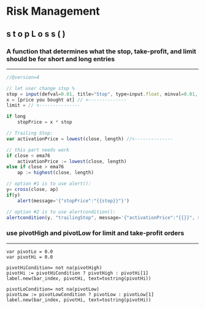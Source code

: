 # Risk Management
## s t o p L o s s ( )
### A function that determines what the stop, take-profit, and limit should be for short and long entries
---
```javascript
//@version=4

// let user change stop % 
stop = input(defval=0.01, title="Stop", type=input.float, minval=0.01, maxval=100, step=0.01)
x = [price you bought at] // <--------------
limit = // <---------------

if long
    stopPrice = x * stop

// Trailing Stop:
var activationPrice = lowest(close, length) //<--------------

// this part needs work
if close < ema76
    activationPrice := lowest(close, length)
else if close > ema76
    ap := highest(close, length)

// option #1 is to use alert():
y= cross(close, ap)
if(y)
    alert(message='{"stopPrice":"{{stop}}"}')

// option #2 is to use alertcondition():
alertcondition(y, "trailingStop", message='{"activationPrice":"{{}}", stopPrice":"{{plot("activationPrice")}}"}')
```
### use pivotHigh and pivotLow for limit and take-profit orders
---
```
var pivotLo = 0.0
var pivotHi = 0.0

pivotHiCondition= not na(pivotHigh)
pivotHi := pivotHiCondition ? pivotHigh : pivotHi[1]
label.new(bar_index, pivotHi, text=tostring(pivotHi))

pivotLoCondition= not na(pivotLow)
pivotLow := pivotLowCondition ? pivotLow : pivotLow[1]
label.new(bar_index, pivotHi, text=tostring(pivotHi))
```
